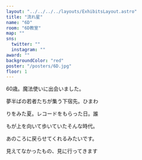 ```yaml
---
layout: "../../../../layouts/ExhibitsLayout.astro"
title: "流れ星"
name: "6D"
room: "6D教室"
map: ""
sns:
  twitter: ""
  instagram: ""
award: ""
backgroundColor: "red"
poster: "/posters/6D.jpg"
floor: 1
---
```


60歳。魔法使いに出会いました。

夢半ばの若者たちが集う下宿先。ひまわ

りをみた夏。レコードをもらった日。誰

もが上を向いて歩いていたそんな時代。

あのころに戻らせてくれるみたいです。

見えてなかったもの、見に行ってきます
